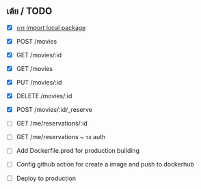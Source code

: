 ## เต้ย / TODO

- [x] [การ import local package](https://riptutorial.com/go/example/22421/importing-packages)
- [x] POST /movies
- [x] GET /movies/:id
- [x] GET /movies
- [x] PUT /movies/:id
- [x] DELETE /movies/:id

- [x] POST /movies/:id/_reserve
- [ ] GET /me/reservations/:id
- [ ] GET /me/reservations ~ รอ auth

- [ ] Add Dockerfile.prod for production building
- [ ] Config github action for create a image and push to dockerhub
- [ ] Deploy to production